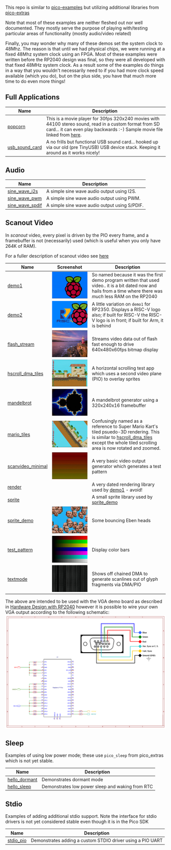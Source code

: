 This repo is similar to [pico-examples](https://github.com/raspberrypi/pico-examples) but utilizing additional libraries
from [pico-extras](https://github.com/raspberrypi/pico-extras)

Note that most of these examples are neither fleshed out nor well documented. They mostly serve
the purpose of playing with/testing particular areas of functionality (mostly audio/video related)

Finally, you may wonder why many of these demos set the system clock to 48Mhz. The reason is that until we had physical
chips, we were running at a fixed 48Mhz system clock using an FPGA. Most of these examples were written before the 
RP2040 design was final, so they were all developed with that fixed 48MHz system clock. As a result some of the examples do things in a way 
that you wouldn't necessarily need to if you had more clock speed available (which you do), but on the plus side,
you have that much more time to do even more things!

## Full Applications

Name|Description 
---|---
[popcorn](apps/popcorn)| This is a movie player for 30fps 320x240 movies with 44100 stereo sound, read in a custom format from SD card... it can even play backwards :-) Sample movie file linked from [here](apps/popcorn/README.md).
[usb_sound_card](apps/usb_sound_card)| A no frills but functional USB sound card... hooked up via our old (pre TinyUSB) USB device stack. Keeping it around as it works nicely!

## Audio

Name|Description
---|---
[sine_wave_i2s](audio/sine_wave)| A simple sine wave audio output using I2S.
[sine_wave_pwm](audio/sine_wave)| A simple sine wave audio output using PWM.
[sine_wave_spdif](audio/sine_wave)| A simple sine wave audio output using S/PDIF.

## Scanout Video

In _scanout_ video, every pixel is driven by the PIO every frame, and a framebuffer is not (necessarily) used (which
is useful when you only have 264K of RAM).

For a fuller description of scanout video see [here](https://github.com/raspberrypi/pico-extras/blob/master/src/common/pico_scanvideo/README.adoc)

Name| Screenshot                                      |Description
---|-------------------------------------------------|---
[demo1](scanvideo/demo1)| ![](scanvideo/demo1/screenshot.jpg)             | So named because it was the first demo program written that used video.. it is a bit dated now and hails from a time where there was _much_ less RAM on the RP2040
[demo2](scanvideo/demo2)| ![](scanvideo/demo2/screenshot.jpg)             | A little variation on `demo1` for RP2350. Displays a RISC-V logo also; if built for RISC-V the RISC-V logo is in front; if built for Arm, it is behind
[flash_stream](scanvideo/flash_stream)| ![](scanvideo/flash_stream/screenshot.jpg)      | Streams video data out of flash fast enough to drive 640x480x60fps bitmap display
[hscroll_dma_tiles](scanvideo/hscroll_dma_tiles)| ![](scanvideo/hscroll_dma_tiles/screenshot.jpg) | A horizontal scrolling test app which uses a second video plane (PIO) to overlay sprites
[mandelbrot](scanvideo/mandelbrot)| ![](scanvideo/mandelbrot/screenshot.jpg)        | A mandelbrot generator using a 320x240x16 framebuffer
[mario_tiles](scanvideo/mario_tiles)| ![](scanvideo/mario_tiles/screenshot.jpg)       | Confusingly named as a reference to Super Mario Kart's tiled psuedo-3D rendering. This is similar to [hscroll_dma_tiles](scanvideo/hscroll_dma_tiles) except the whole tiled scrolling area is now rotated and zoomed.
[scanvideo_minimal](scanvideo/scanvideo_minimal)| ![](scanvideo/scanvideo_minimal/screenshot.jpg) | A very basic video output generator which generates a test pattern
[render](scanvideo/render)|                                                 | A very dated rendering library used by [demo1](scanvideo/demo1) - avoid!
[sprite](scanvideo/sprite)|                                                 | A small sprite library used by [sprite_demo](scanvideo/scanvideo_minimal)
[sprite_demo](scanvideo/sprite_demo)| ![](scanvideo/sprite_demo/screenshot.jpg)       | Some bouncing Eben heads
[test_pattern](scanvideo/test_pattern)| ![](scanvideo/test_pattern/screenshot.jpg)      | Display color bars
[textmode](scanvideo/textmode)| ![](scanvideo/textmode/screenshot.jpg)          | Shows off chained DMA to generate scanlines out of glyph fragments via DMA/PIO

The above are intended to be used with the VGA demo board as described in [Hardware Design with RP2040](https://rptl.io/rp2040-design) however it is possible to wire your own VGA output according to the following schematic:
![](scanvideo/Raspberry%20Pi%20Pico%20to%20VGA%20Connection%20Schematic.png)

## Sleep

Examples of using low power mode; these use `pico_sleep` from pico_extras which is not yet stable.

Name|Description
---|---
[hello_dormant](sleep/hello_dormant)| Demonstrates dormant mode
[hello_sleep](sleep/hello_sleep)| Demonstrates low power sleep and waking from RTC


## Stdio

Examples of adding additional stdio support. Note the interface for stdio drivers is not yet considered stable
even though it is in the Pico SDK

Name|Description
---|---
[stdio_pio](stdio/pio)| Demonstrates adding a custom STDIO driver using a PIO UART
